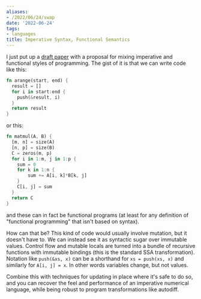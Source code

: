 ```yaml
---
aliases:
- /2022/06/24/swap
date: '2022-06-24'
tags:
- languages
title: Imperative Syntax, Functional Semantics
---
```


I just put up a [draft paper](https://arxiv.org/abs/2206.11192) with a proposal for mixing imperative and functional styles of programming. The gist of it is that we can write code like this:

```rust
fn arange(start, end) {
  result = []
  for i in start:end {
    push(&result, i)
  }
  return result
}
```

or this:

```rust
fn matmul(A, B) {
  [m, n] = size(A)
  [n, p] = size(B)
  C = zeros(m, p)
  for i in 1:m, j in 1:p {
    sum = 0
    for k in 1:n {
        sum += A[i, k]*B[k, j]
    }
    C[i, j] = sum
  }
  return C
}
```

and these can in fact be functional programs (at least for any definition of "functional programming" that isn't based on syntax).

How can that be? This kind of code would usually involve mutation, but it doesn't have to. We can instead see it as syntactic sugar over immutable values. Control flow and mutable locals are turned into a bundle of recursive functions with immutable bindings (this is the standard SSA transformation). Notation like `push(&xs, x)` can be a shorthand for `xs = push(xs, x)` and similarly for `A[i, j] = x`. In other words variables change, but not values.

Combine this with techniques for updating in place where it's safe to do so, and you can recover the feel and performance of an imperative numerical language, while being robust to program transformations like autodiff.
